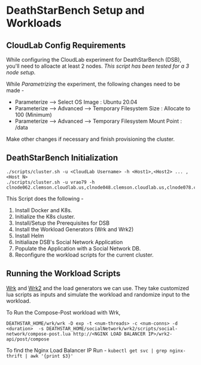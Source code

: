 # DeathStarBench Setup and Workloads

## CloudLab Config Requirements

While configuring the CloudLab experiment for DeathStarBench (DSB), you'll need to alloacte at least 2 nodes. 
_This script has been tested for a 3 node setup._

While *Parametrizing* the experiment, the following changes need to be made -
- Parameterize --> Select OS Image : Ubuntu 20.04
- Parameterize --> Advanced --> Temporary Filesystem Size : Allocate to 100 (Minimum)
- Parameterize --> Advanced --> Temporary Filesystem Mount Point  : /data

Make other changes if necessary and finish provisioning the cluster.

## DeathStarBench Initialization

```
./scripts/cluster.sh -u <CloudLab Username> -h <Host1>,<Host2> ... ,<Host N>
./scripts/cluster.sh -u vrao79 -h clnode062.clemson.cloudlab.us,clnode048.clemson.cloudlab.us,clnode078.clemson.cloudlab.us
```
This Script does the following -
1. Install Docker and K8s.
2. Initialize the K8s cluster.
3. Install/Setup the Prerequisites for DSB 
4. Install the Workload Generators (Wrk and Wrk2)
5. Install Helm
6. Initialiaze DSB's Social Network Application
7. Populate the Application with a Social Network DB.
8. Reconfigure the workload scripts for the current cluster.


## Running the Workload Scripts

[Wrk](https://github.com/wg/wrk) and [Wrk2](https://github.com/giltene/wrk2) and the load generators we can use. 
They take customized lua scripts as inputs and simulate the workload and randomize input to the workload.

To Run the Compose-Post workload with Wrk, 
```
DEATHSTAR_HOME/wrk/wrk -D exp -t <num-threads> -c <num-conns> -d <duration>  -s DEATHSTAR_HOME/socialNetwork/wrk2/scripts/social-network/compose-post.lua http://<NGINX LOAD BALANCER IP>/wrk2-api/post/compose
```

To find the Nginx Load Balancer IP Run - `kubectl get svc | grep nginx-thrift | awk '{print $3}'`
